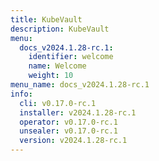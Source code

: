 ```yaml
---
title: KubeVault
description: KubeVault
menu:
  docs_v2024.1.28-rc.1:
    identifier: welcome
    name: Welcome
    weight: 10
menu_name: docs_v2024.1.28-rc.1
info:
  cli: v0.17.0-rc.1
  installer: v2024.1.28-rc.1
  operator: v0.17.0-rc.1
  unsealer: v0.17.0-rc.1
  version: v2024.1.28-rc.1
---
```


